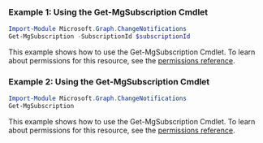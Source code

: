 ### Example 1: Using the Get-MgSubscription Cmdlet
```powershell
Import-Module Microsoft.Graph.ChangeNotifications
Get-MgSubscription -SubscriptionId $subscriptionId
```
This example shows how to use the Get-MgSubscription Cmdlet.
To learn about permissions for this resource, see the [permissions reference](/graph/permissions-reference).
### Example 2: Using the Get-MgSubscription Cmdlet
```powershell
Import-Module Microsoft.Graph.ChangeNotifications
Get-MgSubscription
```
This example shows how to use the Get-MgSubscription Cmdlet.
To learn about permissions for this resource, see the [permissions reference](/graph/permissions-reference).
